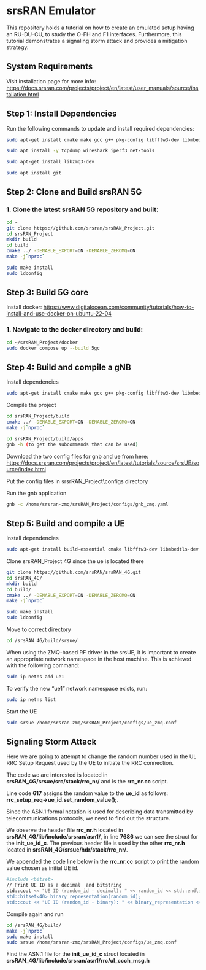 # srsRAN Emulator

This repository holds a tutorial on how to create an emulated setup having an RU-DU-CU, to study the O-FH and F1 interfaces. Furthermore, this tutorial demonstrates a signaling storm attack and provides a mitigation strategy.

## System Requirements
Visit installation page for more info: https://docs.srsran.com/projects/project/en/latest/user_manuals/source/installation.html
## Step 1: Install Dependencies

Run the following commands to update and install required dependencies:

```bash
sudo apt-get install cmake make gcc g++ pkg-config libfftw3-dev libmbedtls-dev libsctp-dev libyaml-cpp-dev libgtest-dev
```

```bash
sudo apt install -y tcpdump wireshark iperf3 net-tools
```

```bash
sudo apt-get install libzmq3-dev
```

```bash
sudo apt install git
```

## Step 2: Clone and Build srsRAN 5G

### 1. Clone the latest srsRAN 5G repository and built:

```bash
cd ~
git clone https://github.com/srsran/srsRAN_Project.git
cd srsRAN_Project
mkdir build
cd build
cmake ../ -DENABLE_EXPORT=ON -DENABLE_ZEROMQ=ON
make -j`nproc`
```
```bash
sudo make install
sudo ldconfig
```

## Step 3: Build 5G core 
Install docker: https://www.digitalocean.com/community/tutorials/how-to-install-and-use-docker-on-ubuntu-22-04

### 1. Navigate to the docker directory and build:
```bash
cd ~/srsRAN_Project/docker
sudo docker compose up --build 5gc
```

## Step 4: Build and compile a gNB
Install dependencies
```bash
sudo apt-get install cmake make gcc g++ pkg-config libfftw3-dev libmbedtls-dev libsctp-dev libyaml-cpp-dev libgtest-dev libzmq3-dev git curl jq -y
```
Compile the project
```bash
cd srsRAN_Project/build
cmake ../ -DENABLE_EXPORT=ON -DENABLE_ZEROMQ=ON
make -j`nproc`
```
```bash
cd srsRAN_Project/build/apps
gnb -h (to get the subcommands that can be used)
```
Download the two config files for gnb and ue from here: https://docs.srsran.com/projects/project/en/latest/tutorials/source/srsUE/source/index.html 

Put the config files in srsrRAN_Project\configs directory 

Run the gnb application
```bash
gnb -c /home/srsran-zmq/srsRAN_Project/configs/gnb_zmq.yaml
```

## Step 5: Build and compile a UE 
Install dependencies
```bash
sudo apt-get install build-essential cmake libfftw3-dev libmbedtls-dev libboost-program-options-dev libconfig++-dev libsctp-dev git curl jq -y
```
Clone srsRAN_Project 4G since the ue is located there

```bash
git clone https://github.com/srsRAN/srsRAN_4G.git
cd srsRAN_4G/
mkdir build
cd build/
cmake ../ -DENABLE_EXPORT=ON -DENABLE_ZEROMQ=ON
make -j`nproc`
```

```bash
sudo make install
sudo ldconfig
```

Move to correct directory
```bash
cd /srsRAN_4G/build/srsue/
```
When using the ZMQ-based RF driver in the srsUE, it is important to create an appropriate network namespace in the host machine. This is achieved with the following command:
```bash
sudo ip netns add ue1
```

To verify the new “ue1” network namespace exists, run:
```bash
sudo ip netns list
```

Start the UE
```bash
sudo srsue /home/srsran-zmq/srsRAN_Project/configs/ue_zmq.conf
```

## Signaling Storm Attack 
Here we are going to attempt to change the random number used in the UL RRC Setup Request used by the UE to initiate the RRC connection. 

The code we are interested is located in **srsRAN_4G/srsue/src/stack/rrc_nr/** and is the **rrc_nr.cc** script.

Line code **617** assigns the random value to the **ue_id** as follows:  **rrc_setup_req->ue_id.set_random_value();**.

Since the ASN.1 formal notation is used for describing data transmitted by telecommunications protocols, we need to find out the structure. 

We observe the header file **rrc_nr.h** located in **srsRAN_4G/lib/include/srsran/asn1/**, in line **7686** we can see the struct for the **init_ue_id_c**. 
The previous header file is used by the other **rrc_nr.h** located in **srsRAN_4G/srsue/hdr/stack/rrc_nr/**.

We appended the code line below in the **rrc_nr.cc** script to print the random value chosen as initial UE id. 
```bash
#include <bitset>
// Print UE ID as a decimal  and bitstring
std::cout << "UE ID (random_id - decimal): " << random_id << std::endl;
std::bitset<40> binary_representation(random_id);
std::cout << "UE ID (random_id - binary): " << binary_representation << std::endl;
```
Compile again and run
```bash
cd /srsRAN_4G/build/
make -j`nproc`
sudo make install
sudo srsue /home/srsran-zmq/srsRAN_Project/configs/ue_zmq.conf
```
Find the ASN.1 file for the **init_ue_id_c** struct located in **srsRAN_4G/lib/include/srsran/asn1/rrc/ul_ccch_msg.h**
